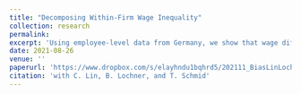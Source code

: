 ```yaml
---
title: "Decomposing Within-Firm Wage Inequality"
collection: research
permalink: 
excerpt: 'Using employee-level data from Germany, we show that wage differences among employees who perform similar tasks (horizontal wage inequality, HWI) and among employees who perform different tasks (vertical wage inequality, VWI) contribute equally to the overall wage inequality within firms. A wage model with employee and establishment fixed effects reveals that VWI is nearly exclusively explained by the remuneration for heterogeneous employee characteristics (e.g., ability or education). For HWI, employee characteristics explain about three-quarters, and suggestive evidence based on differences in human resource policies, firm profitability, and monitoring costs reveals that pay-for-performance schemes are a plausible explanation for the remaining quarter.'
date: 2021-08-26
venue: ''
paperurl: 'https://www.dropbox.com/s/elayhndu1bqhrd5/202111_BiasLinLochnerSchmid_WI.pdf?dl=0'
citation: 'with C. Lin, B. Lochner, and T. Schmid'
---
```

